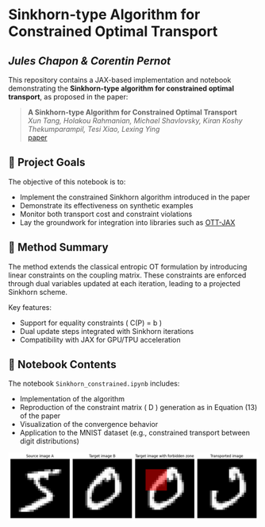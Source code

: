 # Sinkhorn-type Algorithm for Constrained Optimal Transport

## *Jules Chapon & Corentin Pernot*

This repository contains a JAX-based implementation and notebook demonstrating the **Sinkhorn-type algorithm for constrained optimal transport**, as proposed in the paper:

> **A Sinkhorn-type Algorithm for Constrained Optimal Transport**  
> *Xun Tang, Holakou Rahmanian, Michael Shavlovsky, Kiran Koshy Thekumparampil, Tesi Xiao, Lexing Ying*  
> [paper]([https://arxiv.org/abs/2310.11516](https://openreview.net/pdf?id=V5kCKFav9j))

## 📌 Project Goals

The objective of this notebook is to:

- Implement the constrained Sinkhorn algorithm introduced in the paper
- Demonstrate its effectiveness on synthetic examples
- Monitor both transport cost and constraint violations
- Lay the groundwork for integration into libraries such as [OTT-JAX](https://github.com/ott-jax/ott)

## 🧠 Method Summary

The method extends the classical entropic OT formulation by introducing linear constraints on the coupling matrix. These constraints are enforced through dual variables updated at each iteration, leading to a projected Sinkhorn scheme.

Key features:

- Support for equality constraints \( C(P) = b \)
- Dual update steps integrated with Sinkhorn iterations
- Compatibility with JAX for GPU/TPU acceleration

## 🧪 Notebook Contents

The notebook `Sinkhorn_constrained.ipynb` includes:

- Implementation of the algorithm
- Reproduction of the constraint matrix \( D \) generation as in Equation (13) of the paper
- Visualization of the convergence behavior
- Application to the MNIST dataset (e.g., constrained transport between digit distributions)
<p align="center">
  <img src="MNIST_constrained.png" width="800"/>
</p>

